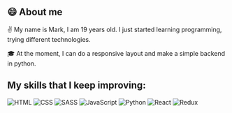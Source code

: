 ## 😄 About me 

✌️ My name is Mark, I am 19 years old. I just started learning programming, trying different technologies.

🎓  At the moment, I can do a responsive layout and make a simple backend in python.
## My skills that I keep improving:
![HTML](https://img.shields.io/badge/-HTML-003f5c?style=for-the-badge&logo=data%3Aimage%2Fsvg%20xml%3Bbase64%2CPHN2ZyB4bWxucz0iaHR0cDovL3d3dy53My5vcmcvMjAwMC9zdmciICB2aWV3Qm94PSIwIDAgNDggNDgiIHdpZHRoPSI5NnB4IiBoZWlnaHQ9Ijk2cHgiPjxwYXRoIGZpbGw9IiNFNjUxMDAiIGQ9Ik00MSw1SDdsMywzNGwxNCw0bDE0LTRMNDEsNUw0MSw1eiIvPjxwYXRoIGZpbGw9IiNGRjZEMDAiIGQ9Ik0yNCA4TDI0IDM5LjkgMzUuMiAzNi43IDM3LjcgOHoiLz48cGF0aCBmaWxsPSIjRkZGIiBkPSJNMjQsMjV2LTRoOC42bC0wLjcsMTEuNUwyNCwzNS4xdi00LjJsNC4xLTEuNGwwLjMtNC41SDI0eiBNMzIuOSwxN2wwLjMtNEgyNHY0SDMyLjl6Ii8%20PHBhdGggZmlsbD0iI0VFRSIgZD0iTTI0LDMwLjl2NC4ybC03LjktMi42TDE1LjcsMjdoNGwwLjIsMi41TDI0LDMwLjl6IE0xOS4xLDE3SDI0di00aC05LjFsMC43LDEySDI0di00aC00LjZMMTkuMSwxN3oiLz48L3N2Zz4%3D)
![CSS](https://img.shields.io/badge/-CSS-003f5c?style=for-the-badge&logo=data%3Aimage%2Fsvg%2Bxml%3Bbase64%2CPHN2ZyB4bWxucz0iaHR0cDovL3d3dy53My5vcmcvMjAwMC9zdmciICB2aWV3Qm94PSIwIDAgNDggNDgiIHdpZHRoPSI5NnB4IiBoZWlnaHQ9Ijk2cHgiPjxwYXRoIGZpbGw9IiMwMjc3QkQiIGQ9Ik00MSw1SDdsMywzNGwxNCw0bDE0LTRMNDEsNUw0MSw1eiIvPjxwYXRoIGZpbGw9IiMwMzlCRTUiIGQ9Ik0yNCA4TDI0IDM5LjkgMzUuMiAzNi43IDM3LjcgOHoiLz48cGF0aCBmaWxsPSIjRkZGIiBkPSJNMzMuMSAxM0wyNCAxMyAyNCAxNyAyOC45IDE3IDI4LjYgMjEgMjQgMjEgMjQgMjUgMjguNCAyNSAyOC4xIDI5LjUgMjQgMzAuOSAyNCAzNS4xIDMxLjkgMzIuNSAzMi42IDIxIDMyLjYgMjF6Ii8%2BPHBhdGggZmlsbD0iI0VFRSIgZD0iTTI0LDEzdjRoLTguOWwtMC4zLTRIMjR6IE0xOS40LDIxbDAuMiw0SDI0di00SDE5LjR6IE0xOS44LDI3aC00bDAuMyw1LjVsNy45LDIuNnYtNC4ybC00LjEtMS40TDE5LjgsMjd6Ii8%2BPC9zdmc%2B)
![SASS](https://img.shields.io/badge/-SASS-003f5c?style=for-the-badge&logo=SASS)
![JavaScript](https://img.shields.io/badge/-JavaScript-003f5c?style=for-the-badge&logo=JavaScript)
![Python](https://img.shields.io/badge/-Python-003f5c?style=for-the-badge&logo=Python)
![React](https://img.shields.io/badge/-React-003f5c?style=for-the-badge&logo=React)
![Redux](https://img.shields.io/badge/-React-003f5c?style=for-the-badge&logo=Redux)
